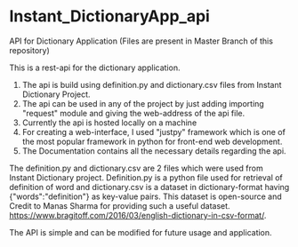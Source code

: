 # Instant_DictionaryApp_api
API for Dictionary Application (Files are present in Master Branch of this repository)

This is a rest-api for the dictionary application. 
1) The api is build using definition.py and dictionary.csv files from Instant Dictionary Project.
2) The api can be used in any of the project by just adding importing "request" module and giving the web-address of the api file.
3) Currently the api is hosted locally on a machine
4) For creating a web-interface, I used "justpy" framework which is one of the most popular framework in python for front-end web development.
5) The Documentation contains all the necessary details regarding the api.

The definition.py and dictionary.csv are 2 files which were used from Instant Dictionary project. Definition.py is a python file used for retrieval of definition of word
and dictionary.csv is a dataset in dictionary-format having {"words":"definition"} as key-value pairs. This dataset is open-source and Credit to Manas Sharma for providing
such a useful dataset. https://www.bragitoff.com/2016/03/english-dictionary-in-csv-format/.

The API is simple and can be modified for future usage and application.
